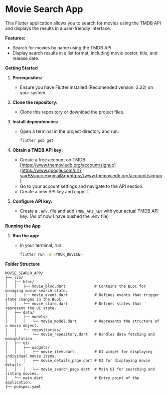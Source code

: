 # Movie Search App

This Flutter application allows you to search for movies using the TMDB API and displays the results in a user-friendly interface.

**Features:**

* Search for movies by name using the TMDB API.
* Display search results in a list format, including movie poster, title, and release date.

**Getting Started**

1.  **Prerequisites:**

    - Ensure you have Flutter installed (Recomended version: 3.22) on your system

2.  **Clone the repository:**

    - Clone this repository or download the project files.

3.  **Install dependencies:**

    - Open a terminal in the project directory and run:
      ```bash
      flutter pub get
      ```

4.  **Obtain a TMDB API key:**

    - Create a free account on TMDB: [https://www.themoviedb.org/account/signup](https://www.google.com/url?sa=E&source=gmail&q=https://www.themoviedb.org/account/signup)
    - Go to your account settings and navigate to the API section.
    - Create a new API key and copy it.

5.  **Configure API key:**

    - Create a `.env`, file and add `TMDB_API_KEY` with your actual TMDB API key. (As of now I have pushed the .env file)

**Running the App**

1.  **Run the app:**

    - In your terminal, run:
      ```bash
      flutter run -d <YOUR_DEVICE>
      ```

**Folder Structure**

    MOVIE_SEARCH_APP/
    ├── lib/
    │   ├── bloc/ 
    │   │   ├── movie_bloc.dart             # Contains the BLoC for managing movie search state.
    │   │   ├── movie_event.dart            # Defines events that trigger state changes in the BLoC.
    │   │   └── movie_state.dart            # Defines states that represent the UI state.
    │   ├── data/
    │   │   ├── models/
    │   │   │   └── movie_model.dart        # Represents the structure of a movie object.
    │   │   └── repositories/
    │   │       └── movie_repository.dart   # Handles data fetching and manipulation.
    │   ├── ui/ 
    │   │   ├── widgets/
    │   │   │   ├── movie_item.dart         # UI widget for displaying individual movie items.
    │   │   │   ├── movie_details_page.dart # UI for displaying movie details.
    │   │   │   └── movie_search_page.dart  # Main UI for searching and listing movies.
    │   └── main.dart                       # Entry point of the application.
    ├── pubspec.yaml